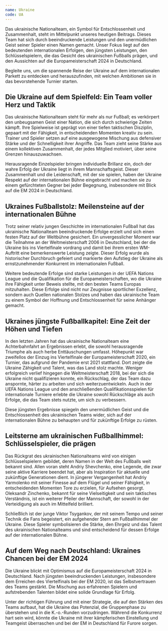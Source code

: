 ```yaml
---
name: Ukraine
code: UA
---
```


Das ukrainische Nationalteam, ein Symbol für Entschlossenheit und Zusammenhalt, steht im Mittelpunkt unseres heutigen Beitrags. Dieses Team hat sich durch beeindruckende Leistungen und den unermüdlichen Geist seiner Spieler einen Namen gemacht. Unser Fokus liegt auf den bedeutenden internationalen Erfolgen, den jüngsten Leistungen, den Schlüsselspielern, die das Gesicht des ukrainischen Fußballs prägen, und den Aussichten auf die Europameisterschaft 2024 in Deutschland. 

Begleite uns, um die spannende Reise der Ukraine auf dem internationalen Parkett zu entdecken und herauszufinden, mit welchen Ambitionen sie in das bevorstehende Turnier starten.


## Die Ukraine auf dem Spielfeld: Ein Team voller Herz und Taktik

Das ukrainische Nationalteam steht für mehr als nur Fußball; es verkörpert den unbeugsamen Geist einer Nation, die sich durch schwierige Zeiten kämpft. Ihre Spielweise ist geprägt von einer tiefen taktischen Disziplin, gepaart mit der Fähigkeit, in entscheidenden Momenten kreativ zu sein. Trainer und Spieler setzen auf eine ausgewogene Mischung aus defensiver Stärke und der Schnelligkeit ihrer Angriffe. Das Team zieht seine Stärke aus einem kollektiven Zusammenhalt, der jedes Mitglied motiviert, über seine Grenzen hinauszuwachsen. 

Herausragende Einzelspieler bringen individuelle Brillanz ein, doch der wahre Erfolg der Ukraine liegt in ihrem Mannschaftsgeist. Dieser Zusammenhalt und die Leidenschaft, mit der sie spielen, haben der Ukraine Respekt auf der internationalen Bühne eingebracht und machen sie zu einem gefürchteten Gegner bei jeder Begegnung, insbesondere mit Blick auf die EM 2024 in Deutschland.


## Ukraines Fußballstolz: Meilensteine auf der internationalen Bühne

Trotz seiner relativ jungen Geschichte im internationalen Fußball hat das ukrainische Nationalteam beeindruckende Erfolge erzielt und sich einen festen Platz auf der Weltbühne gesichert. Ein unvergesslicher Moment war die Teilnahme an der Weltmeisterschaft 2006 in Deutschland, bei der die Ukraine bis ins Viertelfinale vordrang und damit bei ihrem ersten WM-Auftritt eine bemerkenswerte Leistung zeigte. Dieser Erfolg wurde als historischer Durchbruch gefeiert und markierte den Aufstieg der Ukraine als ernstzunehmender Konkurrent im internationalen Fußball. 

Weitere bedeutende Erfolge sind starke Leistungen in der UEFA Nations League und die Qualifikation für die Europameisterschaften, wo die Ukraine ihre Fähigkeit unter Beweis stellte, mit den besten Teams Europas mitzuhalten. Diese Erfolge sind nicht nur Zeugnisse sportlicher Exzellenz, sondern auch Quellen nationalen Stolzes und haben das ukrainische Team zu einem Symbol der Hoffnung und Entschlossenheit für seine Anhänger gemacht.


## Ukraines jüngste Fußballkapitel: Eine Zeit der Höhen und Tiefen

In den letzten Jahren hat das ukrainische Nationalteam eine Achterbahnfahrt an Ergebnissen erlebt, die sowohl herausragende Triumphe als auch herbe Enttäuschungen umfasst. Höhepunkt war zweifellos der Einzug ins Viertelfinale der Europameisterschaft 2020, ein Turnier, das aufgrund der Pandemie erst 2021 stattfand. Dort zeigte die Ukraine Zähigkeit und Talent, was das Land stolz machte. Weniger erfolgreich verlief hingegen die Weltmeisterschaft 2018, bei der sich die Ukraine nicht qualifizieren konnte, ein Rückschlag, der das Team dazu anspornte, härter zu arbeiten und sich weiterzuentwickeln. Auch in der UEFA Nations League und den anschließenden Qualifikationsspielen für internationale Turniere erlebte die Ukraine sowohl Rückschläge als auch Erfolge, die das Team stets nutzte, um sich zu verbessern. 

Diese jüngsten Ergebnisse spiegeln den unermüdlichen Geist und die Entschlossenheit des ukrainischen Teams wider, sich auf der internationalen Bühne zu behaupten und für zukünftige Erfolge zu rüsten.


## Leitsterne am ukrainischen Fußballhimmel: Schlüsselspieler, die prägen

Das Rückgrat des ukrainischen Nationalteams wird von einigen Schlüsselspielern gebildet, deren Namen in der Welt des Fußballs weit bekannt sind. Allen voran steht Andriy Shevchenko, eine Legende, die zwar seine aktive Karriere beendet hat, aber als Inspiration für aktuelle und zukünftige Generationen dient. In jüngerer Vergangenheit hat Andriy Yarmolenko mit seiner Finesse auf dem Flügel und seiner Fähigkeit, in entscheidenden Momenten Tore zu erzielen, für Aufsehen gesorgt. Oleksandr Zinchenko, bekannt für seine Vielseitigkeit und sein taktisches Verständnis, ist ein weiterer Pfeiler der Mannschaft, der sowohl in der Verteidigung als auch im Mittelfeld brilliert. 

Schließlich ist der junge Viktor Tsygankov, der mit seinem Tempo und seiner Technik die Fans begeistert, ein aufgehender Stern am Fußballhimmel der Ukraine. Diese Spieler symbolisieren die Stärke, den Ehrgeiz und das Talent des ukrainischen Nationalteams und sind entscheidend für dessen Erfolge auf der internationalen Bühne.


## Auf dem Weg nach Deutschland: Ukraines Chancen bei der EM 2024

Die Ukraine blickt mit Optimismus auf die Europameisterschaft 2024 in Deutschland. Nach jüngsten beeindruckenden Leistungen, insbesondere dem Erreichen des Viertelfinals bei der EM 2020, ist das Selbstvertrauen des Teams gestärkt. Die Mischung aus erfahrenen Spielern und aufstrebenden Talenten bildet eine solide Grundlage für Erfolg. 

Unter der richtigen Führung und mit einer Strategie, die auf den Stärken des Teams aufbaut, hat die Ukraine das Potenzial, die Gruppenphase zu überstehen und in die K.-o.-Runden vorzudringen. Während die Konkurrenz hart sein wird, könnte die Ukraine mit ihrer kämpferischen Einstellung und Teamgeist überraschen und bei der EM in Deutschland für Furore sorgen.


